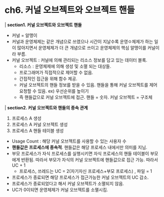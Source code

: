 # ch6. 커널 오브젝트와 오브젝트 핸들 

| **section1. 커널 오브젝트와 오브젝트 핸들**

- 커널 = 알맹이
- 커널과 운영체제는 같은 개념으로 쓰였으나 시간이 지날수록 운영ㅇ체제가 하는 일이 많아지면서 운영체제가 더 큰 개념으로 쓰이고 운영체제의 핵심 알맹이를 커널이라 부름.
- 커널 오브젝트 : 커널에 의해 관리되는 리소스 정보를 담고 있는 데이터 블록.
    - 리소스 : 운영체제에 의해 생성 및 소멸 되는 대상들.
    - 프로그래머가 직접적으로 제어할 수 없음.
    - 간접적인 접근을 위해 함수 제공.
    - 커널 오브젝트의 핸들 정보를 받을 수 있음. 핸들을 통해 커널 오브젝트를 제어 요청할 수 있음. ex) 우선순위를 높이기
    - 즉 핸들값으로 커널 오브젝트에 접근. 핸들 = 숫자. 커널 오브젝트 = 구조체

| **section2. 커널 오브젝트와 핸들의 종속 관계**

1. 프로세스 A 생성 
2. 프로세스 A 커널 오브젝트 생성
3. 프로세스 A 핸들 테이블 생성
- Usage Count : 해당 커널 오브젝트를 사용할 수 있는 사용자 수
- **핸들값은 프로세스에 종속적**. 핸들값은 해당 프로세스 내에서만 의미를 지님.
- 부모 프로세스가 자식 프로세스를 실행시키면 자식 프로세스의 핸들 테이블이 부모에게 반환됨. 따라서 부모가 자식의 커널 오브젝트에 핸들값으로 접근 가능. 따라서 UC + 1
    - 프로세스, 쓰레드는 UC = 2(자기자신 프로세스+부모 프로세스) , 파일 = 1
- 프로세스가 종료되면 해당 프로세스가 접근가능한 커널 오브젝트의 UC 감소.
- 프로세스가 종료되었다고 해서 커널 오브젝트가 소멸되지 않음.
- UC가 0이되면 운영체제가 커널 오브젝트를 소멸시킴.
